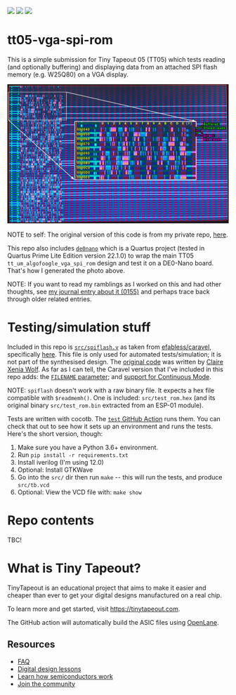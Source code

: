 ![](../../workflows/gds/badge.svg) ![](../../workflows/docs/badge.svg) ![](../../workflows/test/badge.svg)

# tt05-vga-spi-rom

This is a simple submission for Tiny Tapeout 05 (TT05) which tests reading (and optionally buffering) and displaying data from an attached SPI flash memory (e.g. W25Q80) on a VGA display.

![VGA display showing SPI flash ROM contents](./doc/vga_spi_rom-display.jpg)

NOTE to self: The original version of this code is from my private repo, [here](https://github.com/algofoogle/sandpit/tree/master/fpga/vga_spi_rom).

This repo also includes [`de0nano`](./de0nano/) which is a Quartus project (tested in Quartus Prime Lite Edition version 22.1.0) to wrap the main TT05 `tt_um_algofoogle_vga_spi_rom` design and test it on a DE0-Nano board. That's how I generated the photo above.

NOTE: If you want to read my ramblings as I worked on this and had other thoughts, see [my journal entry about it (0155)](https://github.com/algofoogle/journal/blob/master/0155-2023-10-09.md) and perhaps trace back through older related entries.

# Testing/simulation stuff

Included in this repo is [`src/spiflash.v`](src/spiflash.v) as taken from [efabless/caravel], specifically [here](https://github.com/efabless/caravel/blob/978fa0802312917957ad7186523d946c8cce3c9f/verilog/dv/caravel/spiflash.v). This file is only used for automated tests/simulation; it is not part of the synthesised design. The [original code](https://github.com/YosysHQ/picorv32/blob/f00a88c36eaab478b64ee27d8162e421049bcc66/picosoc/spiflash.v) was written by [Claire Xenia Wolf](https://github.com/clairexen). As far as I can tell, the Caravel version that I've included in this repo adds: the [`FILENAME` parameter](https://github.com/efabless/caravel/blob/main/verilog/dv/caravel/spiflash.v#L41); and [support for Continuous Mode](https://github.com/efabless/caravel/blob/978fa0802312917957ad7186523d946c8cce3c9f/verilog/dv/caravel/spiflash.v#L290-L324).

NOTE: `spiflash` doesn't work with a raw binary file. It expects a hex file compatible with `$readmemh()`. One is included: `src/test_rom.hex` (and its original binary `src/test_rom.bin` extracted from an ESP-01 module).

Tests are written with cocotb. The [`test` GitHub Action](.github/workflows/test.yaml) runs them. You can check that out to see how it sets up an environment and runs the tests. Here's the short version, though:
1.  Make sure you have a Python 3.6+ environment.
2.  Run `pip install -r requirements.txt`
3.  Install iverilog (I'm using 12.0)
4.  Optional: Install GTKWave
5.  Go into the `src/` dir then run `make` -- this will run the tests, and produce `src/tb.vcd`
6.  Optional: View the VCD file with: `make show`


# Repo contents

TBC!


# What is Tiny Tapeout?

TinyTapeout is an educational project that aims to make it easier and cheaper than ever to get your digital designs manufactured on a real chip.

To learn more and get started, visit https://tinytapeout.com.

The GitHub action will automatically build the ASIC files using [OpenLane](https://www.zerotoasiccourse.com/terminology/openlane/).


## Resources

- [FAQ](https://tinytapeout.com/faq/)
- [Digital design lessons](https://tinytapeout.com/digital_design/)
- [Learn how semiconductors work](https://tinytapeout.com/siliwiz/)
- [Join the community](https://discord.gg/rPK2nSjxy8)

[efabless/caravel]: https://github.com/efabless/caravel/tree/main

